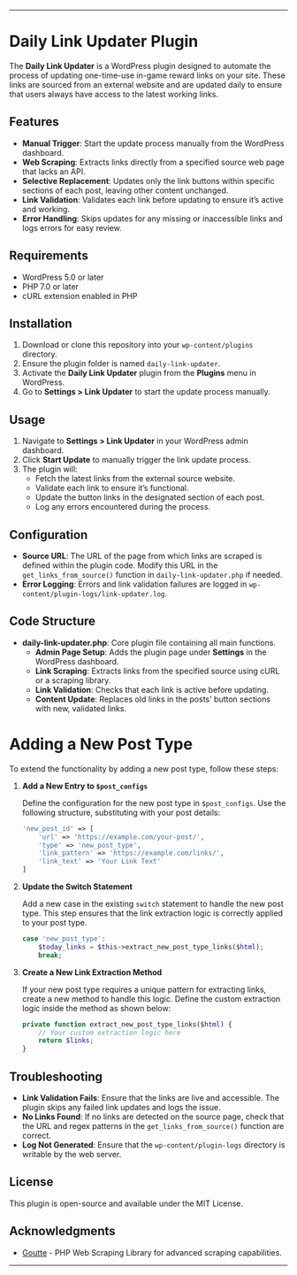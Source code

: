
---

# Daily Link Updater Plugin

The **Daily Link Updater** is a WordPress plugin designed to automate the process of updating one-time-use in-game reward links on your site. These links are sourced from an external website and are updated daily to ensure that users always have access to the latest working links.

## Features

- **Manual Trigger**: Start the update process manually from the WordPress dashboard.
- **Web Scraping**: Extracts links directly from a specified source web page that lacks an API.
- **Selective Replacement**: Updates only the link buttons within specific sections of each post, leaving other content unchanged.
- **Link Validation**: Validates each link before updating to ensure it’s active and working.
- **Error Handling**: Skips updates for any missing or inaccessible links and logs errors for easy review.

## Requirements

- WordPress 5.0 or later
- PHP 7.0 or later
- cURL extension enabled in PHP

## Installation

1. Download or clone this repository into your `wp-content/plugins` directory.
2. Ensure the plugin folder is named `daily-link-updater`.
3. Activate the **Daily Link Updater** plugin from the **Plugins** menu in WordPress.
4. Go to **Settings > Link Updater** to start the update process manually.

## Usage

1. Navigate to **Settings > Link Updater** in your WordPress admin dashboard.
2. Click **Start Update** to manually trigger the link update process.
3. The plugin will:
   - Fetch the latest links from the external source website.
   - Validate each link to ensure it’s functional.
   - Update the button links in the designated section of each post.
   - Log any errors encountered during the process.

## Configuration

- **Source URL**: The URL of the page from which links are scraped is defined within the plugin code. Modify this URL in the `get_links_from_source()` function in `daily-link-updater.php` if needed.
- **Error Logging**: Errors and link validation failures are logged in `wp-content/plugin-logs/link-updater.log`.

## Code Structure

- **daily-link-updater.php**: Core plugin file containing all main functions.
  - **Admin Page Setup**: Adds the plugin page under **Settings** in the WordPress dashboard.
  - **Link Scraping**: Extracts links from the specified source using cURL or a scraping library.
  - **Link Validation**: Checks that each link is active before updating.
  - **Content Update**: Replaces old links in the posts' button sections with new, validated links.

# Adding a New Post Type

To extend the functionality by adding a new post type, follow these steps:

1. **Add a New Entry to `$post_configs`**

   Define the configuration for the new post type in `$post_configs`. Use the following structure, substituting with your post details:

   ```php
   'new_post_id' => [
       'url' => 'https://example.com/your-post/',
       'type' => 'new_post_type',
       'link_pattern' => 'https://example.com/links/',
       'link_text' => 'Your Link Text'
   ]
   ```

2. **Update the Switch Statement**

   Add a new case in the existing `switch` statement to handle the new post type. This step ensures that the link extraction logic is correctly applied to your post type.

   ```php
   case 'new_post_type':
       $today_links = $this->extract_new_post_type_links($html);
       break;
   ```

3. **Create a New Link Extraction Method**

   If your new post type requires a unique pattern for extracting links, create a new method to handle this logic. Define the custom extraction logic inside the method as shown below:

   ```php
   private function extract_new_post_type_links($html) {
       // Your custom extraction logic here
       return $links;
   }
   ```

## Troubleshooting

- **Link Validation Fails**: Ensure that the links are live and accessible. The plugin skips any failed link updates and logs the issue.
- **No Links Found**: If no links are detected on the source page, check that the URL and regex patterns in the `get_links_from_source()` function are correct.
- **Log Not Generated**: Ensure that the `wp-content/plugin-logs` directory is writable by the web server.

## License

This plugin is open-source and available under the MIT License.

## Acknowledgments

- [Goutte](https://github.com/FriendsOfPHP/Goutte) - PHP Web Scraping Library for advanced scraping capabilities.
  
---

